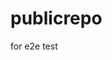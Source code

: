 # publicrepo
for e2e test































































































































































































































































































































































































































































































































































































































































































































































































































































































































































































































































































































































































































































































































































































































































































































































































































































































































































































































































































































































































































































































































































































































































































































































































































































































































































































































































































































































































































































































































































































































































































































































































































































































































































































































































































































































































































































































































































































































































































































































































































































































































































































































































































































































































































































































































